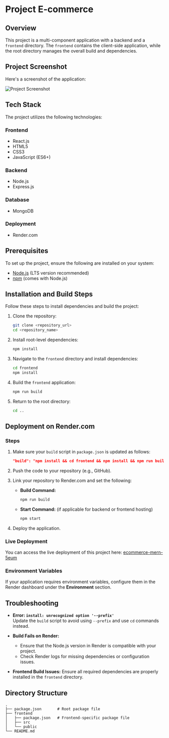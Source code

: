# Project E-commerce

## Overview

This project is a multi-component application with a backend and a `frontend` directory. The `frontend` contains the client-side application, while the root directory manages the overall build and dependencies.

## Project Screenshot

Here's a screenshot of the application:

![Project Screenshot](frontend/public/images/ecommerce.png)


## Tech Stack

The project utilizes the following technologies:

### Frontend

- React.js
- HTML5
- CSS3
- JavaScript (ES6+)

### Backend

- Node.js
- Express.js

### Database

- MongoDB

### Deployment

- Render.com

## Prerequisites

To set up the project, ensure the following are installed on your system:

- [Node.js](https://nodejs.org/) (LTS version recommended)
- [npm](https://www.npmjs.com/) (comes with Node.js)

## Installation and Build Steps

Follow these steps to install dependencies and build the project:

1. Clone the repository:

   ```bash
   git clone <repository_url>
   cd <repository_name>
   ```

2. Install root-level dependencies:

   ```bash
   npm install
   ```

3. Navigate to the `frontend` directory and install dependencies:

   ```bash
   cd frontend
   npm install
   ```

4. Build the `frontend` application:

   ```bash
   npm run build
   ```

5. Return to the root directory:
   ```bash
   cd ..
   ```

## Deployment on Render.com

### Steps

1. Make sure your `build` script in `package.json` is updated as follows:

   ```json
   "build": "npm install && cd frontend && npm install && npm run build"
   ```

2. Push the code to your repository (e.g., GitHub).

3. Link your repository to Render.com and set the following:

   - **Build Command:**
     ```bash
     npm run build
     ```
   - **Start Command:** (if applicable for backend or frontend hosting)
     ```bash
     npm start
     ```

4. Deploy the application.

### Live Deployment

You can access the live deployment of this project here: [ecommerce-mern-5eum](https://ecommerce-mern-5eum.onrender.com/)

### Environment Variables

If your application requires environment variables, configure them in the Render dashboard under the **Environment** section.

## Troubleshooting

- **Error: `install: unrecognized option '--prefix'`**  
  Update the `build` script to avoid using `--prefix` and use `cd` commands instead.

- **Build Fails on Render:**

  - Ensure that the Node.js version in Render is compatible with your project.
  - Check Render logs for missing dependencies or configuration issues.

- **Frontend Build Issues:**
  Ensure all required dependencies are properly installed in the `frontend` directory.

## Directory Structure

```
.
├── package.json       # Root package file
├── frontend
│   ├── package.json   # Frontend-specific package file
│   ├── src
│   └── public
└── README.md
```
